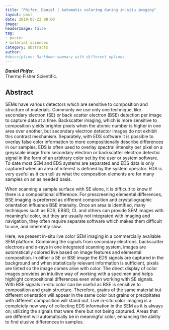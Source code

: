 ```yaml
---
title: "Phifer, Daniel | Automatic coloring during in-situ imaging"
layout: post
date: 2019-05-23 08:00
image:
headerImage: false
tag:
- poster
- material sciences
category: abstracts
author:
#description: Markdown summary with different options
---
```


_**Daniel Phifer**_.<br/>
Thermo Fisher Scientific.<br/>

## Abstract

SEMs have various detectors which are sensitive to composition and structure of materials. Commonly we use only one technique, like secondary electron (SE) or back scatter electron (BSE) detection per image to capture data at a time. Backscatter imaging, which is more sensitive to composition yields brighter pixels when the atomic number is higher in one area over another, but secondary electron detector images do not exhibit this contrast mechanism. Separately, with EDS software it is possible to overlay false color information to more compositionally describe differences in our samples. EDS is often used to overlay spectral intensity per pixel on a greyscale image from secondary electron or backscatter electron detector signal in the form of an arbitrary color set by the user or system software. To date most SEM and EDS systems are separated and EDS data is only captured when an area of interest is defined by the system operator. EDS is very useful as it can tell us what the composition elements are for many samples on an as needed basis.<br/>

When scanning a sample surface with SE alone, it is difficult to know if there is a compositional difference. For prescreening elemental differences, BSE imaging is preferred as different composition and crystallographic orientation influence BSE intensity. Once an area is identified, many techniques such as EDS, EBSD, CL and others can provide SEM images with meaningful color, but they are usually not integrated with imaging and navigation, they often require separate software which makes them difficult to use, and inherently slow.<br/>

Here, we present in-situ live color SEM imaging in a commercially available SEM platform. Combining the signals from secondary electrons, backscatter electrons and x-rays in one integrated scanning system, images are automatically colored live based on image features and elemental composition. In either a SE or BSE image the EDS signals are captured in the background and when statistically relevant information is sufficient, pixels are tinted so the image comes alive with color. The direct display of color images provides an intuitive way of working with a specimen and helps highlight compositional differences even when working with SE signals.  With BSE signals in-situ color can be useful as BSE is sensitive to composition and grain structure. Therefore, grains of the same material but different orientation will appear in the same color but grains or precipitates with different composition will stand out. Live in-situ color imaging is a completely new way of collecting EDS information in the SEM as it is always on; utilizing the signals that were there but not being captured. Areas that are different will automatically be in meaningful color, enhancing the ability to find elusive differences in samples.<br/>
